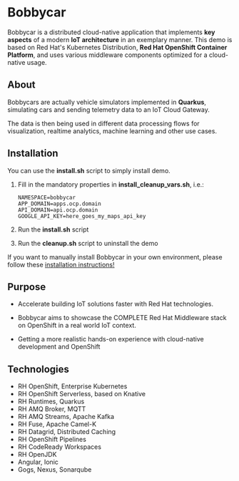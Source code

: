 # Bobbycar

Bobbycar is a distributed cloud-native application that implements **key aspects** of a modern **IoT architecture** in an exemplary manner. 
This demo is based on Red Hat's Kubernetes Distribution, **Red Hat OpenShift Container Platform**, and uses various middleware components optimized for a cloud-native usage.

## About

Bobbycars are actually vehicle simulators implemented in **Quarkus**, simulating cars and sending telemetry data to an IoT Cloud Gateway.

The data is then being used in different data processing flows for visualization, realtime analytics, machine learning and other use cases.

## Installation

You can use the **install.sh** script to simply install demo.

1. Fill in the mandatory properties in **install_cleanup_vars.sh**, i.e.:

   ```
   NAMESPACE=bobbycar
   APP_DOMAIN=apps.ocp.domain
   API_DOMAIN=api.ocp.domain
   GOOGLE_API_KEY=here_goes_my_maps_api_key
   ```

2. Run the **install.sh** script

3. Run the **cleanup.sh** script to uninstall the demo

If you want to manually install Bobbycar in your own environment, please follow these [installation instructions!](https://github.com/sa-mw-dach/bobbycar/tree/master/helm)

## Purpose

+ Accelerate building IoT solutions faster with Red Hat technologies.
  
+ Bobbycar aims to showcase the COMPLETE Red Hat Middleware stack on OpenShift in a real world IoT context.

+ Getting a more realistic hands-on experience with cloud-native development and OpenShift

## Technologies

+ RH OpenShift, Enterprise Kubernetes
+ RH OpenShift Serverless, based on Knative  
+ RH Runtimes, Quarkus
+ RH AMQ Broker, MQTT
+ RH AMQ Streams, Apache Kafka
+ RH Fuse, Apache Camel-K
+ RH Datagrid, Distributed Caching
+ RH OpenShift Pipelines
+ RH CodeReady Workspaces
+ RH OpenJDK
+ Angular, Ionic
+ Gogs, Nexus, Sonarqube

